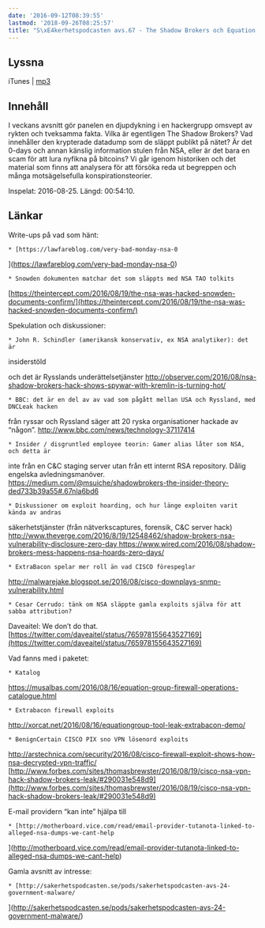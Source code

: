 ```yaml
---
date: '2016-09-12T08:39:55'
lastmod: '2018-09-26T08:25:57'
title: "S\xE4kerhetspodcasten avs.67 - The Shadow Brokers och Equation Group"
---
```

## Lyssna

iTunes \| [mp3](http://traffic.libsyn.com/sakerhetspodcasten/The_Shadow_Brokers_-_Equation_Group_-_NSA_TAO.mp3)


## Innehåll

I veckans avsnitt gör panelen en djupdykning i en hackergrupp omsvept av rykten och
tveksamma fakta. Vilka är egentligen The Shadow Brokers? Vad innehåller den krypterade
datadump som de släppt publikt på nätet? Är det 0-days och annan känslig information
stulen från NSA, eller är det bara en scam för att lura nyfikna på bitcoins? Vi går
igenom historiken och det material som finns att analysera för att försöka reda ut
begreppen och många motsägelsefulla konspirationsteorier.

Inspelat: 2016-08-25. Längd: 00:54:10.


## Länkar

Write-ups på vad som hänt:


	* [https://lawfareblog.com/very-bad-monday-nsa-0
](https://lawfareblog.com/very-bad-monday-nsa-0)


	* Snowden dokumenten matchar det som släppts med NSA TAO tolkits 
[https://theintercept.com/2016/08/19/the-nsa-was-hacked-snowden-documents-confirm/](https://theintercept.com/2016/08/19/the-nsa-was-hacked-snowden-documents-confirm/)





Spekulation och diskussioner:


	* John R. Schindler (amerikansk konservativ, ex NSA analytiker): det är 
insiderstöld

och det är 
Rysslands 
underättelsetjänster 
[http://observer.com/2016/08/nsa-shadow-brokers-hack-shows-spywar-with-kremlin-is-turning-hot/
](http://observer.com/2016/08/nsa-shadow-brokers-hack-shows-spywar-with-kremlin-is-turning-hot/)


	* BBC: det är en del av av vad som pågått mellan USA och Ryssland, med DNCLeak hacken
från ryssar och Ryssland säger att 20 ryska organisationer hackade av “någon”. 
[http://www.bbc.com/news/technology-37117414
](http://www.bbc.com/news/technology-37117414)


	* Insider / disgruntled employee teorin: Gamer alias låter som NSA, och detta är
inte från en C&C staging server utan från ett internt RSA repository. Dålig engelska
avledningsmanöver. 
[https://medium.com/@msuiche/shadowbrokers-the-insider-theory-ded733b39a55#.67nla6bd6
](https://medium.com/@msuiche/shadowbrokers-the-insider-theory-ded733b39a55#.67nla6bd6)


	* Diskussioner om exploit hoarding, och hur länge exploiten varit kända av andras
säkerhetstjänster (från nätverkscaptures, forensik, C&C server hack) 
[http://www.theverge.com/2016/8/19/12548462/shadow-brokers-nsa-vulnerability-disclosure-zero-day
](http://www.theverge.com/2016/8/19/12548462/shadow-brokers-nsa-vulnerability-disclosure-zero-day)
[https://www.wired.com/2016/08/shadow-brokers-mess-happens-nsa-hoards-zero-days/
](https://www.wired.com/2016/08/shadow-brokers-mess-happens-nsa-hoards-zero-days/)


	* ExtraBacon spelar mer roll än vad CISCO förespeglar 
[http://malwarejake.blogspot.se/2016/08/cisco-downplays-snmp-vulnerability.html
](http://malwarejake.blogspot.se/2016/08/cisco-downplays-snmp-vulnerability.html)


	* Cesar Cerrudo: tänk om NSA släppte gamla exploits själva för att sabba attribution?
Daveaitel: We don’t do that. 
[https://twitter.com/daveaitel/status/765978155643527169](https://twitter.com/daveaitel/status/765978155643527169)





Vad fanns med i paketet:


	* Katalog 
[https://musalbas.com/2016/08/16/equation-group-firewall-operations-catalogue.html
](https://musalbas.com/2016/08/16/equation-group-firewall-operations-catalogue.html)


	* Extrabacon firewall exploits 
[http://xorcat.net/2016/08/16/equationgroup-tool-leak-extrabacon-demo/
](http://xorcat.net/2016/08/16/equationgroup-tool-leak-extrabacon-demo/)


	* BenignCertain CISCO PIX sno VPN lösenord exploits 
[http://arstechnica.com/security/2016/08/cisco-firewall-exploit-shows-how-nsa-decrypted-vpn-traffic/
](http://arstechnica.com/security/2016/08/cisco-firewall-exploit-shows-how-nsa-decrypted-vpn-traffic/)
[http://www.forbes.com/sites/thomasbrewster/2016/08/19/cisco-nsa-vpn-hack-shadow-brokers-leak/#290031e548d9](http://www.forbes.com/sites/thomasbrewster/2016/08/19/cisco-nsa-vpn-hack-shadow-brokers-leak/#290031e548d9)





E-mail providern “kan inte” hjälpa till


	* [http://motherboard.vice.com/read/email-provider-tutanota-linked-to-alleged-nsa-dumps-we-cant-help
](http://motherboard.vice.com/read/email-provider-tutanota-linked-to-alleged-nsa-dumps-we-cant-help)




Gamla avsnitt av intresse:

	* [http://sakerhetspodcasten.se/pods/sakerhetspodcasten-avs-24-government-malware/
](http://sakerhetspodcasten.se/pods/sakerhetspodcasten-avs-24-government-malware/)




